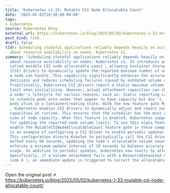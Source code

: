 ```yaml
---
title: 'Kubernetes v1.33: Mutable CSI Node Allocatable Count'
date: '2025-05-02T10:30:00-08:00'
tags:
- kubernetes
source: Kubernetes Blog
external_url: https://kubernetes.io/blog/2025/05/02/kubernetes-1-33-mutable-csi-node-allocatable-count/
post_kind: link
draft: false
tldr: Scheduling stateful applications reliably depends heavily on accurate information
  about resource availability on nodes. Kubernetes v1.
summary: 'Scheduling stateful applications reliably depends heavily on accurate information
  about resource availability on nodes. Kubernetes v1. 33 introduces an alpha feature
  called mutable CSI node allocatable count , allowing Container Storage Interface
  (CSI) drivers to dynamically update the reported maximum number of volumes that
  a node can handle. This capability significantly enhances the accuracy of pod scheduling
  decisions and reduces scheduling failures caused by outdated volume capacity information.
  Traditionally, Kubernetes CSI drivers report a static maximum volume attachment
  limit when initializing. However, actual attachment capacities can change during
  a node''s lifecycle for various reasons, such as: Static reporting can cause Kubernetes
  to schedule pods onto nodes that appear to have capacity but don''t, leading to
  pods stuck in a ContainerCreating state. With the new feature gate MutableCSINodeAllocatableCount
  , Kubernetes enables CSI drivers to dynamically adjust and report node attachment
  capacities at runtime. This ensures that the scheduler has the most accurate, up-to-date
  view of node capacity. When this feature is enabled, Kubernetes supports two mechanisms
  for updating the reported node volume limits: To use this alpha feature, you must
  enable the MutableCSINodeAllocatableCount feature gate in these components: Below
  is an example of configuring a CSI driver to enable periodic updates every 60 seconds:
  This configuration directs Kubelet to periodically call the CSI driver''s NodeGetInfo
  method every 60 seconds, updating the node’s allocatable volume count. Kubernetes
  enforces a minimum update interval of 10 seconds to balance accuracy and resource
  usage. In addition to periodic updates, Kubernetes now reacts to attachment failures.
  Specifically, if a volume attachment fails with a ResourceExhausted error (gRPC
  code 8 ), an immediate update is triggered to correct the allocatable count promptly.'
---
```

Open the original post ↗ https://kubernetes.io/blog/2025/05/02/kubernetes-1-33-mutable-csi-node-allocatable-count/
